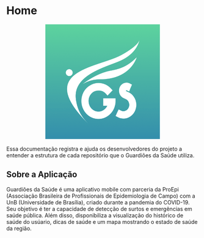 # Home

<p align="center">  
    <img width="300px" src="../assets/img/logo-background.png">   
</p>

Essa documentação registra e ajuda os desenvolvedores do projeto a entender a estrutura de cada repositório que o Guardiões da Saúde utiliza.

## Sobre a Aplicação

Guardiões da Saúde é uma aplicativo mobile com parceria da ProEpi (Associação Brasileira de Profissionais de Epidemiologia de Campo) com a UnB (Universidade de Brasília), criado durante a pandemia do COVID-19. Seu objetivo é ter a capacidade de detecção de surtos e emergências em saúde pública. Além disso, disponibiliza a visualização do histórico de saúde do usúario, dicas de saúde e um mapa  mostrando o estado de saúde da região.